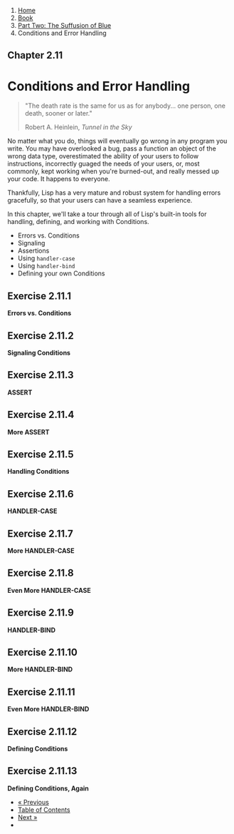 <ol class="breadcrumb">
  <li><a href="/">Home</a></li>
  <li><a href="/book/">Book</a></li>
  <li><a href="/book/2-0-0-overview/">Part Two: The Suffusion of Blue</a></li>
  <li class="active">Conditions and Error Handling</li>
</ol>

## Chapter 2.11

# Conditions and Error Handling

> "The death rate is the same for us as for anybody... one person, one death, sooner or later."
> <footer>Robert A. Heinlein, <em>Tunnel in the Sky</em></footer>

No matter what you do, things will eventually go wrong in any program you write.  You may have overlooked a bug, pass a function an object of the wrong data type, overestimated the ability of your users to follow instructions, incorrectly guaged the needs of your users, or, most commonly, kept working when you're burned-out, and really messed up your code.  It happens to everyone.

Thankfully, Lisp has a very mature and robust system for handling errors gracefully, so that your users can have a seamless experience.

In this chapter, we'll take a tour through all of Lisp's built-in tools for handling, defining, and working with Conditions.

* Errors vs. Conditions
* Signaling
* Assertions
* Using `handler-case`
* Using `handler-bind`
* Defining your own Conditions

## Exercise 2.11.1

**Errors vs. Conditions**

## Exercise 2.11.2

**Signaling Conditions**

## Exercise 2.11.3

**ASSERT**

## Exercise 2.11.4

**More ASSERT**

## Exercise 2.11.5

**Handling Conditions**

## Exercise 2.11.6

**HANDLER-CASE**

## Exercise 2.11.7

**More HANDLER-CASE**

## Exercise 2.11.8

**Even More HANDLER-CASE**

## Exercise 2.11.9

**HANDLER-BIND**

## Exercise 2.11.10

**More HANDLER-BIND**

## Exercise 2.11.11

**Even More HANDLER-BIND**

## Exercise 2.11.12

**Defining Conditions**

## Exercise 2.11.13

**Defining Conditions, Again**

<ul class="pager">
  <li class="previous"><a href="/book/2-10-0-improved-text-adventure-engine/">&laquo; Previous</a></li>
  <li><a href="/book/">Table of Contents</a></li>
  <li class="next"><a href="/book/2-12-0-2d-game/">Next &raquo;</a><li>
</ul>
